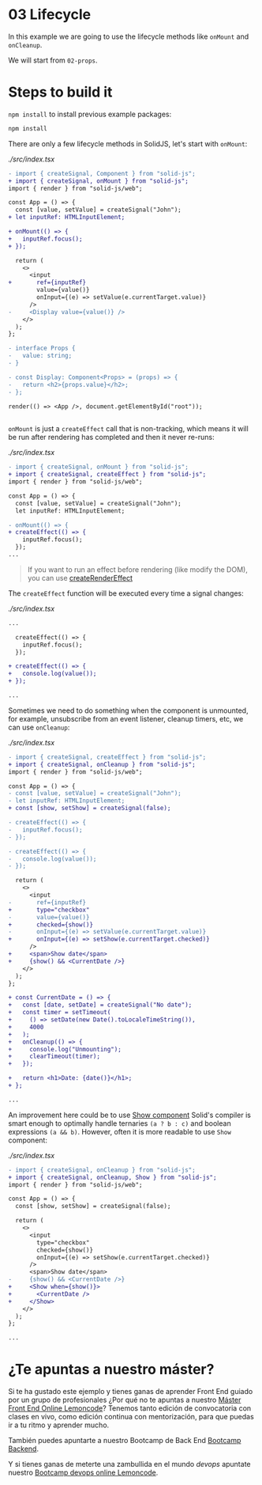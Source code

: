 # 03 Lifecycle

In this example we are going to use the lifecycle methods like `onMount` and `onCleanup`.

We will start from `02-props`.

# Steps to build it

`npm install` to install previous example packages:

```bash
npm install
```

There are only a few lifecycle methods in SolidJS, let's start with `onMount`:

_./src/index.tsx_

```diff
- import { createSignal, Component } from "solid-js";
+ import { createSignal, onMount } from "solid-js";
import { render } from "solid-js/web";

const App = () => {
  const [value, setValue] = createSignal("John");
+ let inputRef: HTMLInputElement;

+ onMount(() => {
+   inputRef.focus();
+ });

  return (
    <>
      <input
+       ref={inputRef}
        value={value()}
        onInput={(e) => setValue(e.currentTarget.value)}
      />
-     <Display value={value()} />
    </>
  );
};

- interface Props {
-   value: string;
- }

- const Display: Component<Props> = (props) => {
-   return <h2>{props.value}</h2>;
- };

render(() => <App />, document.getElementById("root"));
  
```


`onMount` is just a `createEffect` call that is non-tracking, which means it will be run after rendering has completed and then it never re-runs:

_./src/index.tsx_

```diff
- import { createSignal, onMount } from "solid-js";
+ import { createSignal, createEffect } from "solid-js";
import { render } from "solid-js/web";

const App = () => {
  const [value, setValue] = createSignal("John");
  let inputRef: HTMLInputElement;

- onMount(() => {
+ createEffect(() => {
    inputRef.focus();
  });
...

```

> If you want to run an effect before rendering (like modify the DOM), you can use [createRenderEffect](https://www.solidjs.com/docs/latest/api#createrendereffect)

The `createEffect` function will be executed every time a signal changes:

_./src/index.tsx_

```diff
...

  createEffect(() => {
    inputRef.focus();
  });

+ createEffect(() => {
+   console.log(value());
+ });

...

```

Sometimes we need to do something when the component is unmounted, for example, unsubscribe from an event listener, cleanup timers, etc, we can use `onCleanup`:

_./src/index.tsx_

```diff
- import { createSignal, createEffect } from "solid-js";
+ import { createSignal, onCleanup } from "solid-js";
import { render } from "solid-js/web";

const App = () => {
- const [value, setValue] = createSignal("John");
- let inputRef: HTMLInputElement;
+ const [show, setShow] = createSignal(false);

- createEffect(() => {
-   inputRef.focus();
- });

- createEffect(() => {
-   console.log(value());
- });

  return (
    <>
      <input
-       ref={inputRef}
+       type="checkbox"
-       value={value()}
+       checked={show()}
-       onInput={(e) => setValue(e.currentTarget.value)}
+       onInput={(e) => setShow(e.currentTarget.checked)}
      />
+     <span>Show date</span>
+     {show() && <CurrentDate />}
    </>
  );
};

+ const CurrentDate = () => {
+   const [date, setDate] = createSignal("No date");
+   const timer = setTimeout(
+     () => setDate(new Date().toLocaleTimeString()),
+     4000
+   );
+   onCleanup(() => {
+     console.log("Unmounting");
+     clearTimeout(timer);
+   });

+   return <h1>Date: {date()}</h1>;
+ };

...

```

An improvement here could be to use [Show component](https://www.solidjs.com/docs/latest/api#show) Solid's compiler is smart enough to optimally handle ternaries `(a ? b : c)` and boolean expressions `(a && b)`. However, often it is more readable to use `Show` component:

_./src/index.tsx_

```diff
- import { createSignal, onCleanup } from "solid-js";
+ import { createSignal, onCleanup, Show } from "solid-js";
import { render } from "solid-js/web";

const App = () => {
  const [show, setShow] = createSignal(false);

  return (
    <>
      <input
        type="checkbox"
        checked={show()}
        onInput={(e) => setShow(e.currentTarget.checked)}
      />
      <span>Show date</span>
-     {show() && <CurrentDate />}
+     <Show when={show()}>
+       <CurrentDate />
+     </Show>
    </>
  );
};

...

```

# ¿Te apuntas a nuestro máster?

Si te ha gustado este ejemplo y tienes ganas de aprender Front End guiado por un grupo de profesionales ¿Por qué no te apuntas a nuestro [Máster Front End Online Lemoncode](https://lemoncode.net/master-frontend#inicio-banner)? Tenemos tanto edición de convocatoria con clases en vivo, como edición continua con mentorización, para que puedas ir a tu ritmo y aprender mucho.

También puedes apuntarte a nuestro Bootcamp de Back End [Bootcamp Backend](https://lemoncode.net/bootcamp-backend#inicio-banner).

Y si tienes ganas de meterte una zambullida en el mundo _devops_ apuntate nuestro [Bootcamp devops online Lemoncode](https://lemoncode.net/bootcamp-devops#bootcamp-devops/inicio).
